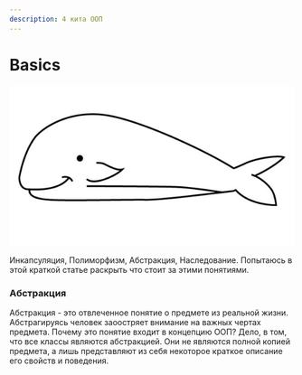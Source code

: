 ```yaml
---
description: 4 кита ООП
---
```


# Basics

![&#x41E;&#x434;&#x438;&#x43D; &#x438;&#x437; &#x43A;&#x438;&#x442;&#x43E;&#x432;\)](../../../.gitbook/assets/kit.jpg)

Инкапсуляция, Полиморфизм, Абстракция, Наследование. Попытаюсь в этой краткой статье раскрыть что стоит за этими понятиями. 

### Абстракция

Абстракция - это отвлеченное понятие о предмете из реальной жизни. Абстрагируясь человек заоостряет внимание на важных чертах предмета. Почему это понятие входит в концепцию ООП? Дело, в том, что все классы являются абстракцией. Они не являются полной копией предмета, а лишь представляют из себя некоторое краткое описание его свойств и поведения. 

 

